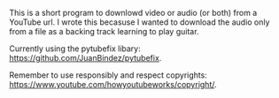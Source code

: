 This is a short program to downlowd video or audio (or both) from a YouTube url. I wrote this becasuse I wanted to download the audio only from a file as a backing track learning to play guitar. 

Currently using the pytubefix libary: https://github.com/JuanBindez/pytubefix.

Remember to use responsibly and respect copyrights: https://www.youtube.com/howyoutubeworks/copyright/.
